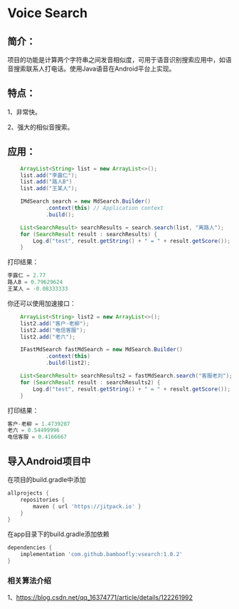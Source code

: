 # Voice Search
## 简介：
项目的功能是计算两个字符串之间发音相似度，可用于语音识别搜索应用中，如语音搜索联系人打电话。使用Java语音在Android平台上实现。

## 特点：
1、非常快。

2、强大的相似音搜索。

## 应用：

```java
    ArrayList<String> list = new ArrayList<>();
    list.add("李露仁");
    list.add("路人B")
    list.add("王某人");

    IMdSearch search = new MdSearch.Builder()
            .context(this) // Application context
            .build();

    List<SearchResult> searchResults = search.search(list, "离路人");
    for (SearchResult result : searchResults) {
        Log.d("test", result.getString() + " = " + result.getScore());
    }
```
打印结果：
```java
李露仁 = 2.77
路人B = 0.79629624
王某人 = -0.08333333
```

你还可以使用加速接口：

```java
    ArrayList<String> list2 = new ArrayList<>();
    list2.add("客户-老柳");
    list2.add("电信客服");
    list2.add("老六");

    IFastMdSearch fastMdSearch = new MdSearch.Builder()
            .context(this)
            .build(list2);

    List<SearchResult> searchResults2 = fastMdSearch.search("客服老刘");
    for (SearchResult result : searchResults2) {
        Log.d("test", result.getString() + " = " + result.getScore());
    }
```
打印结果：
```java
客户-老柳 = 1.4739287
老六 = 0.54499996
电信客服 = 0.4166667
```

## 导入Android项目中
在项目的build.gradle中添加

```groovy
allprojects {
    repositories {
        maven { url 'https://jitpack.io' }
    }
}
```
在app目录下的build.gradle添加依赖

```groovy
dependencies {
    implementation 'com.github.bamboofly:vsearch:1.0.2'
}
```



### 相关算法介绍
1、https://blog.csdn.net/qq_16374771/article/details/122261992
